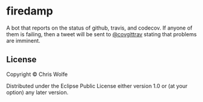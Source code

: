 # firedamp



A bot that reports on the status of github, travis, and codecov. If anyone of
them is failing, then a tweet will be sent to
[@covgittrav](https://twitter.com/covgittrav) stating that problems
are imminent.

## License

Copyright © Chris Wolfe

Distributed under the Eclipse Public License either version 1.0 or (at
your option) any later version.
